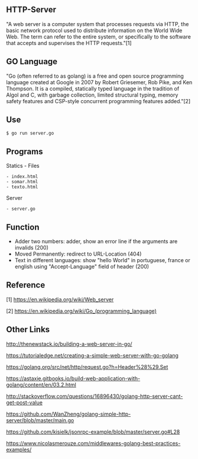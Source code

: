 HTTP-Server
-------------------

"A web server is a computer system that processes requests via HTTP, the basic network protocol used to distribute information on the World Wide Web. The term can refer to the entire system, or specifically to the software that accepts and supervises the HTTP requests."[1]

GO Language
--------------------

"Go (often referred to as golang) is a free and open source programming language created at Google in 2007 by Robert Griesemer, Rob Pike, and Ken Thompson. It is a compiled, statically typed language in the tradition of Algol and C, with garbage collection, limited structural typing, memory safety features and CSP-style concurrent programming features added."[2]

Use
--------------------

	$ go run server.go 

Programs
-------------------

Statics - Files

	- index.html
	- somar.html
	- texto.html

Server

	- server.go

Function
-------------------

- Adder two numbers: adder, show an error line if the arguments are invalids (200)
- Moved Permanently: redirect to URL-Location (404)
- Text in different languages: show "hello World" in portuguese, france or english using "Accept-Language" field of header (200)

Reference
--------------------

[1] https://en.wikipedia.org/wiki/Web_server

[2] https://en.wikipedia.org/wiki/Go_(programming_language)

Other Links
--------------------

http://thenewstack.io/building-a-web-server-in-go/

https://tutorialedge.net/creating-a-simple-web-server-with-go-golang

https://golang.org/src/net/http/request.go?h=Header%28%29.Set

https://astaxie.gitbooks.io/build-web-application-with-golang/content/en/03.2.html

http://stackoverflow.com/questions/16896430/golang-http-server-cant-get-post-value

https://github.com/WanZheng/golang-simple-http-server/blob/master/main.go

https://github.com/kisielk/jsonrpc-example/blob/master/server.go#L28

https://www.nicolasmerouze.com/middlewares-golang-best-practices-examples/